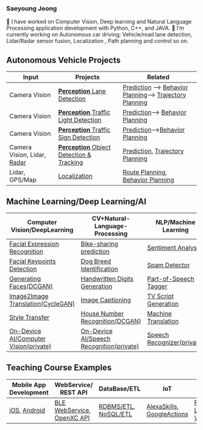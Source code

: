 ### Saeyoung Jeong

<!--
**tooth2/tooth2** is a ✨ _special_ ✨ repository because its `README.md` (this file) appears on your GitHub profile.
* 🔭 I’m currently working on Computer Vision, Natural Language Processing, and Deep learning (CNN, Le-Net5, VGG16/VGG19, NVIDIA archiecture, CNN with RNN, RNN/LSTM, GAN, DCGAN etc) Python, C++, and JAVA.
* 🌱 I’m currently learning Autonomous car driving - Lidar sensor fusion, Trajectory using Point cloud, Localization, Path planning and so on
* 👯 I’m looking to collaborate on ...
-->

🔭 I have worked on Computer Vision, Deep learning and Natural Language Processing application development with Python, C++, and JAVA. 
🌱 I’m currently working on Autonomous car driving; Vehicle/road lane detection, Lidar/Radar sensor fusion, Localization , Path planning and control so on.

<!--
|Autonomous Vehicle Projects |CV/NLP/DeepLearning Projects|Teaching Course Examples|
|---| ---| -- |
|[**Perception** Lane **Detection** ](https://github.com/tooth2/Lane_Line_Detection)|[Bike-sharing prediction](https://github.com/tooth2/Bike-Sharing-Prediction)| [iOS App](https://github.com/tooth2/iDrift_iOS)|
|[**Perception** Advanced Road Lane **Detection** ](https://github.com/tooth2/Road_Lane_Detection)|[Dog Breed Identification](https://github.com/tooth2/Dog-Breed-Identification)| [Android App](https://github.com/tooth2/iDrift_Android)|
|[**Perception** Traffic Sign Classification](https://github.com/tooth2/Traffic_Sign_Classification)|[Facial Expression Recognition](https://github.com/tooth2/Facial-Expression-Recognition) |[Alexa Skills](https://github.com/tooth2/Alexa-Skill)|
|[**Perception** Vehicle **Detection** (YOLO)](https://github.com/tooth2/Vehicle_Detection)|[Facial Keypoints Detection](https://github.com/tooth2/Facial-KeyPoints-Detection)|[Google Actions](https://github.com/tooth2/GoogleActions)|
| [**Perception** Traffic Light Classification](https://github.com/tooth2/Traffic-Light-Classification)|[Face Generation(DCGAN)](https://github.com/tooth2/Celeb-Face-Generation)|[RDBMS-ETL](https://github.com/tooth2/DM-RDBMS-ETL)|
| [ **SensorFusion** Extended Kalman Filter](https://github.com/tooth2/Extended-Kalman-Filter)|[Style Transfer](https://github.com/tooth2/Artistic-Style-Transfer) |[NoSQL-ETL](https://github.com/tooth2/DM-NoSQL-ETL)|
| [ **SensorFusion** Unscented Kalman Filter](https://github.com/tooth2/Unscented-Kalman-Filter)|[Image Captioning](https://github.com/tooth2/Automatic-Image-Captioning)| [Restful WebService API](https://github.com/tooth2/BeaconLocationService)|
| [ **Localization** Particle Filter](https://github.com/tooth2/Robot_Particle_Fillter)|[Sentiment Analysis](https://github.com/tooth2/Sentiment-Analysis) |[OpenXC API Integration](https://github.com/tooth2/TestOpenXC)|
| [**Localization** Landmark Detection (SLAM)](https://github.com/tooth2/Landmark-Detection-Tracking-SLAM) |[TV Script Generation](https://github.com/tooth2/TV-Script-Generation)|[On-Device AI/Speech Recognition(private)](https://github.com/tooth2/NLP-Android)|
|[**Localization** 2D Histogram Filter](https://github.com/tooth2/HistogramFilter)|[Planning - Driving Behavior Cloning](https://github.com/tooth2/Autonomous_Driving)|[On-Device AI/Computer Vision(private)](https://github.com/tooth2/OpenCV-Android)|
|[ **Planning** Driving Behavior Cloning](https://github.com/tooth2/Autonomous_Driving)|[Traffic Sign Classification](https://github.com/tooth2/Traffic_Sign_Classification) |[Machine Learning on AWS SageMaker](https://github.com/tooth2/sagemaker-deployment)|
|[ **Planning** Route Planning](https://github.com/tooth2/Path_Planning)|[Traffic Light Classification](https://github.com/tooth2/Traffic-Light-Classification)|[Vehicle Dashboard](https://github.com/tooth2/VehicleDashboard)|
|[ **Control** PID Controller](https://github.com/tooth2/PID_Controller)|[YOLOv3 Object Detection I](https://github.com/tooth2/YOLOv3-Pytorch)|[Vehicle Motion and Control Modeling](https://github.com/tooth2/VehicleModel)|
|[ **SensorFusion** 2D Lidar/Camera Vehicle Detection](https://github.com/tooth2/2D-Sensor-Fusion)|[YOLOv3 Object Detection II](https://github.com/tooth2/YOLOv3-Object-Detection)|[1D Localization](https://github.com/tooth2/1D-Localization)|
|[ **Perception** 2D Camera Vehicle Tracking](https://github.com/tooth2/2D-Collision-Prevention)|[SSD:Object Detection/Tracking](https://github.com/tooth2/SSD-Object-Detection)|[Kalman-Filter](https://github.com/tooth2/Kalman-Filter)|
|[ **SensorFusion** 3D Camera/Lidar Obstacle **Detection**](https://github.com/tooth2/3D-Sensor-Fusion)|[3D YOLO/DNN Object Detection](https://github.com/tooth2/3D-Sensor-Fusion)|[Vehicle Model-MPC](https://github.com/tooth2/Vehicle-Model-MPC)|
|[**SensorFusion** Lidar Obstacle **Detection**](https://github.com/tooth2/Lidar-Obstacle-Detection)|[Handwritten Digits Generation(GAN-MNIST)](https://github.com/tooth2/Handwritten-digits-generation/) |[OpenCV/2DFeatures Tutorial](https://github.com/tooth2/OpenCV-Object-Detection)|
|[**Perception** Multi Objects Detection/Tracking](https://github.com/tooth2/SSD-Object-Detection)|[House Number Recognition(DCGAN)](https://github.com/tooth2/House-Number-Recognition) |[2D-CFAR Radar Targer Generation/Detection](https://github.com/tooth2/2D-CFAR)|
|[**Perception** Scene Understanding](https://github.com/tooth2/Semantic-Segmentation) |[Image-To-Image Translation(CycleGAN)](https://github.com/tooth2/Image2Image-Translation)|[Robot-ROS Basic](https://github.com/tooth2/ROS_Basic)|

[Vehicle Detection(YOLO)](https://github.com/tooth2/Vehicle_Detection)-->

## Autonomous Vehicle Projects

|Input | Projects | Related| 
|--|--|--|
|Camera Vision | [**Perception** Lane Detection](https://github.com/tooth2/Road_Lane_Detection) | [Prediction](https://github.com/tooth2/Unscented-Kalman-Filter) --> [Behavior Planning](https://github.com/tooth2/Autonomous_Driving)--> [Trajectory Planning](https://github.com/tooth2/Path_Planning) | 
|Camera Vision | [**Perception** Traffic Light Detection](https://github.com/tooth2/Traffic-Light-Classification)|[Prediction](https://github.com/tooth2/Unscented-Kalman-Filter)--> [Behavior Planning](https://github.com/tooth2/Autonomous_Driving)|
|Camera Vision | [**Perception** Traffic Sign Detection](https://github.com/tooth2/Traffic_Sign_Classification)|[Prediction](https://github.com/tooth2/Unscented-Kalman-Filter)-->[Behavior Planning](https://github.com/tooth2/Autonomous_Driving)|
|Camera Vision, Lidar, [Radar](https://github.com/tooth2/2D-CFAR)|[**Perception** Object Detection & Tracking](https://github.com/tooth2/3D-Sensor-Fusion)|[Prediction](https://github.com/tooth2/Unscented-Kalman-Filter), [Trajectory Planning](https://github.com/tooth2/Path_Planning)|
|Lidar, GPS/Map | [Localization](https://github.com/tooth2/Robot_Particle_Fillter) |[Route Planning](https://github.com/tooth2/Path_Planning), [Behavior Planning](https://github.com/tooth2/Autonomous_Driving) | 

<!--
- Perception 
    - Detection
        - [Road Lane Detection](https://github.com/tooth2/Road_Lane_Detection)
        - [Traffic Light Detection & Classification](https://github.com/tooth2/Traffic-Light-Classification)
        - [Traffic Sign Detection & Classification](https://github.com/tooth2/Traffic_Sign_Classification)
        - [Object Detection & Tracking](https://github.com/tooth2/3D-Sensor-Fusion)
            - [x] [YOLO Object Detection in tesnforflow](https://github.com/tooth2/YOLOv3-Object-Detection)
            - [x] [YOLOv3 Object Detection in Pytorch](https://github.com/tooth2/YOLOv3-Pytorch)
            - [x] [YOLOv3 Object Detection C++](https://github.com/tooth2/YOLOv3-Object-Detection)
            - [x] [SSD(Single shot detection)](https://github.com/tooth2/SSD-Object-Detection)
            - [x] [Semantic Segmentation for Scene Understanding](https://github.com/tooth2/Semantic-Segmentation)
    - Localization
        - [Lidar/GPS+MAP Localization](https://github.com/tooth2/Robot_Particle_Fillter)
- Planning 
    - [Route Planning](https://github.com/tooth2/Path_Planning)
    - [Prediction](https://github.com/tooth2/Unscented-Kalman-Filter)
    - [Behavior Planning](https://github.com/tooth2/Autonomous_Driving)
    - [Trajectory Planning](https://github.com/tooth2/Path_Planning)
--> 
## Machine Learning/Deep Learning/AI 
|Computer Vision/DeepLearning |  CV+Natural-Language-Processing |NLP/Machine Learning|
|--|--|--|
|[Facial Expression Recognition](https://github.com/tooth2/Facial-Expression-Recognition)|[Bike-sharing prediction](https://github.com/tooth2/Bike-Sharing-Prediction)|[Sentiment Analysis](https://github.com/tooth2/Sentiment-Analysis) |
[Facial Keypoints Detection](https://github.com/tooth2/Facial-KeyPoints-Detection) |[Dog Breed Identification](https://github.com/tooth2/Dog-Breed-Identification) |[Spam Detector](https://github.com/tooth2/nlp-spam-detector)|
|[Generating Faces(DCGAN)](https://github.com/tooth2/Celeb-Face-Generation)|[Handwritten Digits Generation](https://github.com/tooth2/Handwritten-digits-generation/)|[Part-of-Speech Tagger](https://github.com/tooth2/PartofSpeechTagging)|
|[Image2Image Translation(CycleGAN)](https://github.com/tooth2/Image2Image-Translation)| [Image Captioning](https://github.com/tooth2/Automatic-Image-Captioning) |[TV Script Generation](https://github.com/tooth2/TV-Script-Generation) |
|[Style Transfer](https://github.com/tooth2/Artistic-Style-Transfer)|[House Number Recognition(DCGAN)](https://github.com/tooth2/House-Number-Recognition) |[Machine Translation](https://github.com/tooth2/Machine-Translation) |
[On-Device AI/Computer Vision(private)](https://github.com/tooth2/OpenCV-Android)|[On-Device AI/Speech Recognition(private)](https://github.com/tooth2/NLP-Android)|[Speech Recognizer(private)](https://github.com/tooth2/Speech-Recognizer)|



<!--
- [Object Detection & Tracking](https://github.com/tooth2/3D-Sensor-Fusion)
    - [x] [YOLO Object Detection in tesnforflow](https://github.com/tooth2/YOLOv3-Object-Detection)
    - [x] [YOLOv3 Object Detection in Pytorch](https://github.com/tooth2/YOLOv3-Pytorch)
    - [x] [YOLOv3 Object Detection C++](https://github.com/tooth2/YOLOv3-Object-Detection)
    - [x] [SSD(Single shot detection)](https://github.com/tooth2/SSD-Object-Detection)
    - [x] [Semantic Segmentation for Scene Understanding](https://github.com/tooth2/Semantic-Segmentation)
- Computer Vision/Deep-Learning Project
    * [Facial Keypoints Detection](https://github.com/tooth2/Facial-KeyPoints-Detection) 
    * [Generating Faces(DCGAN)](https://github.com/tooth2/Celeb-Face-Generation)
    * [Image-To-Image Translation(CycleGAN)](https://github.com/tooth2/Image2Image-Translation)
    * [Autonous Driving by Learning Human Behavior](https://github.com/tooth2/Autonomous_Driving)
    * [Object Detection & Tracking](https://github.com/tooth2/3D-Sensor-Fusion)
        - [x] [YOLO Object Detection in tesnforflow](https://github.com/tooth2/YOLOv3-Object-Detection)
        - [x] [YOLOv3 Object Detection in Pytorch](https://github.com/tooth2/YOLOv3-Pytorch)
        - [x] [YOLOv3 Object Detection C++](https://github.com/tooth2/YOLOv3-Object-Detection)
        - [x] [SSD(Single shot detection)](https://github.com/tooth2/SSD-Object-Detection)
        - [x] [Semantic Segmentation for Scene Understanding](https://github.com/tooth2/Semantic-Segmentation)
- Natural-Lanuage-Processing Project 
    * [Sentiment Analysis](https://github.com/tooth2/Sentiment-Analysis)
    * [TV Script Generation](https://github.com/tooth2/TV-Script-Generation)
    * [Image Captioning](https://github.com/tooth2/Automatic-Image-Captioning) 
    * [Alexa Skill](https://github.com/tooth2/Alexa-Skill)
    * [Google Actions](https://github.com/tooth2/GoogleActions)
    * [Sleep Daemon](https://github.com/tooth2/SleepDaemon)
-->
## Teaching Course Examples 
| Mobile App Development | WebService/ REST API| DataBase/ETL | IoT | ROS/Localization | 
|--- | --| --|--| --| 
|[iOS](https://github.com/tooth2/iDrift_iOS), [Android](https://github.com/tooth2/iDrift_Android) |[BLE WebService](https://github.com/tooth2/BeaconLocationService), [OpenXC API](https://github.com/tooth2/TestOpenXC) |[RDBMS/ETL](https://github.com/tooth2/DM-RDBMS-ETL), [NoSQL/ETL](https://github.com/tooth2/DM-NoSQL-ETL) | [AlexaSkills](https://github.com/tooth2/Alexa-Skill), [GoogleActions](https://github.com/tooth2/GoogleActions)|[Robot/ROS](https://github.com/tooth2/ROS_Basic), [Localization](https://github.com/tooth2/1D-Localization), [VehicleModel/Trajectory](https://github.com/tooth2/VehicleModel)|

